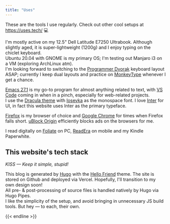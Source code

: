 ```yaml
---
title: "Uses"
---
```


These are the tools I use regularly. Check out other cool setups at <https://uses.tech/> :computer:

I'm mostly active on my 12.5" Dell Latitude E7250 Ultrabook. Although slightly aged, it is super-lightweight (1200g) and I enjoy typing on the chiclet keyboard.  
Ubuntu 20.04 with GNOME is my primary OS; I'm testing out Manjaro i3 on a VM (exploring ArchLinux atm).  
I'm looking forward to switching to the [Programmer Dvorak](https://www.kaufmann.no/roland/dvorak/) keyboard layout ASAP; currently I keep dual layouts and practice on [MonkeyType](https://monkeytype.com/) whenever I get a chance.

[Emacs 27.1](https://www.gnu.org/software/emacs/) is my go-to program for almost anything related to text, with [VS Code](https://code.visualstudio.com/) coming in when in a pinch, especially for web-related projects.  
I use the [Dracula theme](https://draculatheme.com/) with [Iosevka](https://typeof.net/Iosevka/) as the monospace font. I love [Inter](https://rsms.me/inter/) for UI, in fact this website uses Inter as the primary typeface.

[Firefox](https://www.mozilla.org/en-US/firefox/browsers/) is my browser of choice and [Google Chrome](https://www.google.com/chrome/) for times when Firefox falls short. [uBlock Origin](https://github.com/gorhill/uBlock) efficiently blocks ads on the browsers for me.

I read digitally on [Foliate](https://johnfactotum.github.io/foliate/) on PC, [ReadEra](https://readera.org/en/book-reader) on mobile and my Kindle Paperwhite.

## This website's tech stack

_KISS — Keep it simple, stupid!_

This blog is generated by [Hugo](https://gohugo.io) with the [Hello Friend](https://github.com/panr/hugo-theme-hello-friend) theme. The site is stored on Github and deployed via Vercel. Hopefully, I'll transition to my own design soon!  
All pre- & post-processing of source files is handled natively by Hugo via Hugo Pipes.  
I like the simplicity of the setup, and avoid bringing in unnecessary JS build tools. But hey — to each, their own.

{{< endline >}}
